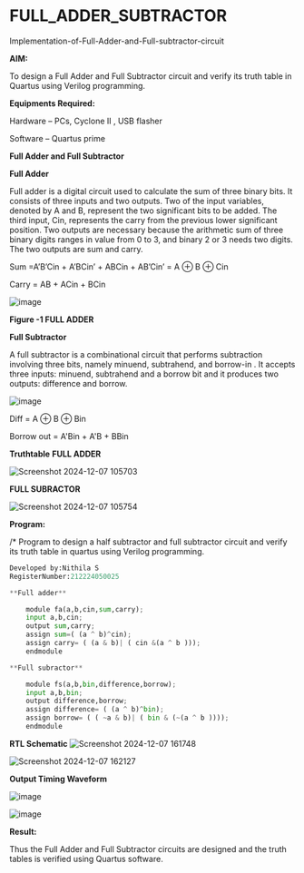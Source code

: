 # FULL_ADDER_SUBTRACTOR

Implementation-of-Full-Adder-and-Full-subtractor-circuit

**AIM:**

To design a Full Adder and Full Subtractor circuit and verify its truth table in Quartus using Verilog programming.

**Equipments Required:**

Hardware – PCs, Cyclone II , USB flasher

Software – Quartus prime

**Full Adder and Full Subtractor**

**Full Adder**

Full adder is a digital circuit used to calculate the sum of three binary bits. It consists of three inputs and two outputs. Two of the input variables, denoted by A and B, represent the two significant bits to be added. The third input, Cin, represents the carry from the previous lower significant position. Two outputs are necessary because the arithmetic sum of three binary digits ranges in value from 0 to 3, and binary 2 or 3 needs two digits. The two outputs are sum and carry.

Sum =A’B’Cin + A’BCin’ + ABCin + AB’Cin’ = A ⊕ B ⊕ Cin 

Carry = AB + ACin + BCin

![image](https://github.com/naavaneetha/FULL_ADDER_SUBTRACTOR/assets/154305477/0f30ba51-5ffb-4198-845f-18e054f675e7)

**Figure -1 FULL ADDER**

**Full Subtractor**

A full subtractor is a combinational circuit that performs subtraction involving three bits, namely minuend, subtrahend, and borrow-in . It accepts three inputs: minuend, subtrahend and a borrow bit and it produces two outputs: difference and borrow.

![image](https://github.com/naavaneetha/FULL_ADDER_SUBTRACTOR/assets/154305477/02b24f51-ab51-4304-9ad6-7b81ffc1ead5)

Diff = A ⊕ B ⊕ Bin 

Borrow out = A'Bin + A'B + BBin

**Truthtable**
**FULL ADDER**

![Screenshot 2024-12-07 105703](https://github.com/user-attachments/assets/fe96b657-c587-44ae-a8b5-2b8ec94a6bd5)

**FULL SUBRACTOR**

![Screenshot 2024-12-07 105754](https://github.com/user-attachments/assets/631a1a32-10bb-4d54-870a-3bd0795cd102)

**Program:**

/* Program to design a half subtractor and full subtractor circuit and verify its truth table in quartus using Verilog programming. 
```python
Developed by:Nithila S
RegisterNumber:212224050025
```
```python
**Full adder**

    module fa(a,b,cin,sum,carry);
    input a,b,cin;
    output sum,carry;
    assign sum=( (a ^ b)^cin);
    assign carry= ( (a & b)| ( cin &(a ^ b )));
    endmodule

**Full subractor**

    module fs(a,b,bin,difference,borrow);
    input a,b,bin;
    output difference,borrow;
    assign difference= ( (a ^ b)^bin);
    assign borrow= ( ( ~a & b)| ( bin & (~(a ^ b ))));
    endmodule
```

**RTL Schematic**
![Screenshot 2024-12-07 161748](https://github.com/user-attachments/assets/f52b9eba-ae47-4b68-86fc-0f8438e0a024)

![Screenshot 2024-12-07 162127](https://github.com/user-attachments/assets/d755d0cb-1669-4621-99c2-89ff5d741bd0)

**Output Timing Waveform**

![image](https://github.com/user-attachments/assets/7991dc63-56be-4839-ad9e-f80408593d27)

![image](https://github.com/user-attachments/assets/cda2a52d-8fc0-4130-afc3-7936e0f6859d)


**Result:**

Thus the Full Adder and Full Subtractor circuits are designed and the truth tables is verified using Quartus software.



